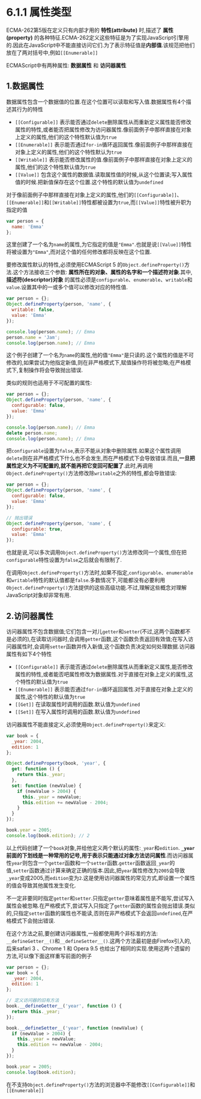 # 6.1.1 属性类型

ECMA-262第5版在定义只有内部才用的 **特性(attribute)** 时,描述了 **属性(property)** 的各种特征.ECMA-262定义这些特征是为了实现JavaScript引擎用的.因此在JavaScript中不能直接访问它们.为了表示特征值是**内部值**.该规范把他们放在了两对括号中,例如`[[Enumerable]]`

ECMAScript中有两种属性: **数据属性** 和 **访问器属性**

## 1.数据属性

数据属性包含一个数据值的位置.在这个位置可以读取和写入值.数据属性有4个描述其行为的特性

* `[[Configurable]]` 表示能否通过`delete`删除属性从而重新定义属性能否修改属性的特性,或者能否把属性修改为访问器属性.像前面例子中那样直接在对象上定义的属性,他们的这个特性默认值为`true`
* `[[Enumerable]]` 表示能否通过`for-in`循环返回属性.像前面例子中那样直接在对象上定义的属性,他们的这个特性默认为`true`
* `[[Writable]]` 表示能否修改属性的值.像前面例子中那样直接在对象上定义的属性,他们的这个特性默认值为`true`
* `[[Value]]` 包含这个属性的数据值.读取属性值的时候,从这个位置读;写入属性值的时候.把新值保存在这个位置.这个特性的默认值为`undefined`

对于像前面例子中那样直接在对象上定义的属性,他们的`[[Configurable]]`、`[[Enumerable]]`和`[[Writable]]`特性都被设置为`true`,而`[[Value]]`特性被升职为指定的值

``` js .line-numbers
var person = {
  name: 'Emma'
};
```

这里创建了一个名为`name`的属性,为它指定的值是`"Emma"`.也就是说`[[Value]]`特性将被设置为`"Emma"`,而对这个值的任何修改都将反映在这个位置.

要修改属性默认的特性,必须使用ECMAScript 5 的`Object.defineProperty()`方法.这个方法接收三个参数: **属性所在的对象、属性的名字和一个描述符对象**.其中, **描述符(descriptor)对象** 的属性必须是`configurable`、`enumerable`、`writable`和`value`.设置其中的一或多个值可以修改对应的特性值.

``` js .line-numbers
var person = {};
Object.defineProperty(person, 'name', {
  writable: false,
  value: 'Emma'
});

console.log(person.name); // Emma
person.name = 'Jam';
console.log(person.name); // Emma
```

这个例子创建了一个名为`name`的属性,他的值`"Emma"`是只读的.这个属性的值是不可修改的,如果尝试为他指定新值,则在非严格模式下,赋值操作符将被忽略;在严格模式下,复制操作将会导致抛出错误.

类似的规则也适用于不可配置的属性:

``` js .line-numbers
var person = {};
Object.defineProperty(person, 'name', {
  configurable: false,
  value: 'Emma'
});

console.log(person.name); // Emma
delete person.name;
console.log(person.name); // Emma
```

把`configurable`设置为`false`,表示不能从对象中删除属性.如果这个属性调用`delete`则在非严格模式下什么也不会发生,而在严格模式下会导致错误.而且,**一旦把属性定义为不可配置的,就不能再把它变回可配置了**.此时,再调用`Object.defineProperty()`方法修改除`writable`之外的特性,都会导致错误:

``` js .line-numbers
var person = {};
Object.defineProperty(person, 'name', {
  configurable: false,
  value: 'Emma'
});

// 抛出错误
Object.defineProperty(person, 'name', {
  configurable: true,
  value: 'Emma'
});
```

也就是说,可以多次调用`Object.defineProperty()`方法修改同一个属性,但在把`configurable`特性设置为`false`之后就会有限制了.

在调用`Object.defineProperty()`方法时,如果不指定,`configurable`、`enumerable`和`writable`特性的默认值都是`false`.多数情况下,可能都没有必要利用`Object.defineProperty()`方法提供的这些高级功能.不过,理解这些概念对理解JavaScript对象却非常有用.

## 2.访问器属性

访问器属性不包含数据值;它们包含一对儿`getter`和`setter`(不过,这两个函数都不是必须的),在读取访问器时,会调用`getter`函数,这个函数负责返回有效值;在写入访问器属性时,会调用`setter`函数并传入新值,这个函数负责决定如何处理数据.访问器属性有如下4个特性

* `[[Configurable]]` 表示能否通过`delete`删除属性从而重新定义属性,能否修改属性的特性,或者能否吧属性修改为数据属性.对于直接在对象上定义的属性,这个特性的默认值为`true`
* `[[Enumerable]]` 表示能否通过`for-in`循环返回属性.对于直接在对象上定义的属性,这个特性的默认值为`true`
* `[[Get]]` 在读取属性时调用的函数.默认值为`undefined`
* `[[Set]]` 在写入属性时调用的函数.默认值为`undefined`

访问器属性不能直接定义,必须使用`Object.defineProperty()`来定义:

``` js .line-numbers
var book = {
  _year: 2004,
  edition: 1
};

Object.defineProperty(book, 'year', {
  get: function () {
    return this._year;
  },
  set: function (newValue) {
    if (newValue > 2004) {
      this._year = newValue;
      this.edition += newValue - 2004;
    }
  }
});

book.year = 2005;
console.log(book.edition); // 2
```

以上代码创建了一个`book`对象,并给他定义两个默认的属性:`_year`和`edition`. **`_year`前面的下划线是一种常用的记号,用于表示只能通过对象方法访问属性**.而访问器属性`year`则包含一个`getter`函数和一个`setter`函数.`getter`函数返回`_year`的值,`setter`函数通过计算来确定正确的版本.因此,把`year`属性修改为`2005`会导致`_year`变成2005,而`edition`变为`2`.这是使用访问器属性的常见方式,即设置一个属性的值会导致其他属性发生变化.

不一定非要同时指定`getter`和`setter`.只指定`getter`意味着属性是不能写,尝试写入属性会被忽略.在严格模式下,尝试写入只指定了`getter`函数的属性会抛出错误.类似的,只指定`setter`函数的属性也不能读,否则在非严格模式下会返回`undefined`,在严格模式下会抛出错误.

在这个方法之前,要创建访问器属性,一般都使用两个非标准的方法: `__defineGetter__()`和`__defineSetter__()`.这两个方法最初是由Firefox引入的,后来safari 3 、Chrome 1 和 Opera 9.5 也给出了相同的实现.使用这两个遗留的方法,可以像下面这样重写前面的例子

``` js .line-numbers
var person = {};
var book = {
  _year: 2004,
  edition: 1
};

// 定义访问器的旧有方法
book.__defineGetter__('year', function () {
  return this._year;
});

book.__defineSetter__('year', function (newValue) {
  if (newValue > 2004) {
    this._year = newValue;
    this.edition += newValue - 2004;
  }
});

book.year = 2005;
console.log(book.edition);

```

在不支持`Object.defineProperty()`方法的浏览器中不能修改`[[Configurable]]`和`[[Enumerable]]`
